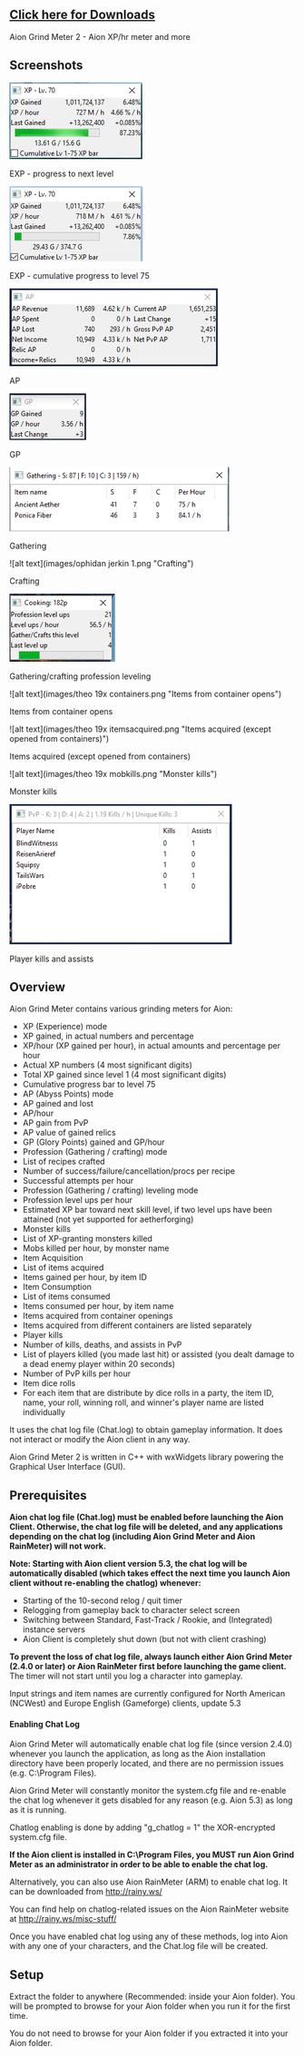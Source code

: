## [Click here for Downloads](https://github.com/maxperiod/aiongrindmeter2/releases)

Aion Grind Meter 2 - Aion XP/hr meter and more

## Screenshots

![alt text](images/expexample1.png "EXP - progress to next level")

EXP - progress to next level


![alt text](images/expexample2.png "EXP - cumulative progress to level 75")

EXP - cumulative progress to level 75


![alt text](images/apexample.png "AP")

AP


![alt text](images/gpexample.png "GP")

GP


![alt text](images/gatheringexample49.png "Gathering")

Gathering


![alt text](images/ophidan jerkin 1.png "Crafting")

Crafting


![alt text](images/proflevelingexample.png "Gathering/crafting profession leveling")

Gathering/crafting profession leveling


![alt text](images/theo 19x containers.png "Items from container opens")

Items from container opens


![alt text](images/theo 19x itemsacquired.png "Items acquired (except opened from containers)")

Items acquired (except opened from containers)


![alt text](images/theo 19x mobkills.png "Monster kills")

Monster kills

![alt text](images/pvpexample.png "Player kills and assists")

Player kills and assists

## Overview

Aion Grind Meter contains various grinding meters for Aion: 
* XP (Experience) mode
 * XP gained, in actual numbers and percentage
 * XP/hour (XP gained per hour), in actual amounts and percentage per hour
 * Actual XP numbers (4 most significant digits)
 * Total XP gained since level 1 (4 most significant digits)
 * Cumulative progress bar to level 75
* AP (Abyss Points) mode
 * AP gained and lost 
 * AP/hour
 * AP gain from PvP
 * AP value of gained relics
* GP (Glory Points) gained and GP/hour
* Profession (Gathering / crafting) mode
 * List of recipes crafted
 * Number of success/failure/cancellation/procs per recipe
 * Successful attempts per hour
* Profession (Gathering / crafting) leveling mode
 * Profession level ups per hour
 * Estimated XP bar toward next skill level, if two level ups have been attained (not yet supported for aetherforging)
* Monster kills
 * List of XP-granting monsters killed
 * Mobs killed per hour, by monster name
* Item Acquisition
 * List of items acquired
 * Items gained per hour, by item ID
* Item Consumption
 * List of items consumed
 * Items consumed per hour, by item name
* Items acquired from container openings 
 * Items acquired from different containers are listed separately
* Player kills
 * Number of kills, deaths, and assists in PvP
 * List of players killed (you made last hit) or assisted (you dealt damage to a dead enemy player within 20 seconds)
 * Number of PvP kills per hour
* Item dice rolls
 * For each item that are distribute by dice rolls in a party, the item ID, name, your roll, winning roll, and winner's player name are listed individually


It uses the chat log file (Chat.log) to obtain gameplay information. It does not interact or modify the Aion client in any way.

Aion Grind Meter 2 is written in C++ with wxWidgets library powering the Graphical User Interface (GUI).



## Prerequisites

**Aion chat log file (Chat.log) must be enabled before launching the Aion Client. 
Otherwise, the chat log file will be deleted, and any applications depending on the chat log (including Aion Grind Meter and Aion RainMeter) will not work.** 

**Note: Starting with Aion client version 5.3, the chat log will be automatically disabled (which takes effect the next time you launch Aion client without re-enabling the chatlog) whenever:**
* Starting of the 10-second relog / quit timer
* Relogging from gameplay back to character select screen
* Switching between Standard, Fast-Track / Rookie, and (Integrated) instance servers
* Aion Client is completely shut down (but not with client crashing)

**To prevent the loss of chat log file, always launch either Aion Grind Meter (2.4.0 or later) or Aion RainMeter first before launching the game client.** The timer will not start until you log a character into gameplay.

Input strings and item names are currently configured for North American (NCWest) and Europe English (Gameforge) clients, update 5.3

#### Enabling Chat Log
Aion Grind Meter will automatically enable chat log file (since version 2.4.0) whenever you launch the application, as long as the Aion installation directory have been properly located, and there are no permission issues (e.g. C:\Program Files).

Aion Grind Meter will constantly monitor the system.cfg file and re-enable the chat log whenever it gets disabled for any reason (e.g. Aion 5.3) as long as it is running.

Chatlog enabling is done by adding "g_chatlog = 1" the XOR-encrypted system.cfg file.

**If the Aion client is installed in C:\Program Files, you MUST run Aion Grind Meter as an administrator in order to be able to enable the chat log.**

Alternatively, you can also use Aion RainMeter (ARM) to enable chat log. 
It can be downloaded from http://rainy.ws/

You can find help on chatlog-related issues on the Aion RainMeter website at http://rainy.ws/misc-stuff/

Once you have enabled chat log using any of these methods, log into Aion with any one of your characters, and the Chat.log file will be created.

## Setup

Extract the folder to anywhere (Recommended: inside your Aion folder). 
You will be prompted to browse for your Aion folder when you run it for the first time.

You do not need to browse for your Aion folder if you extracted it into your Aion folder.
